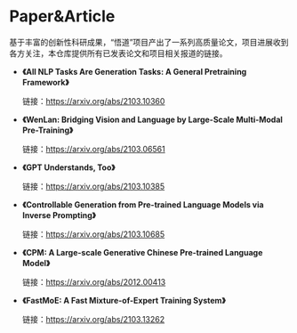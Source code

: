 # Paper&Article
基于丰富的创新性科研成果，“悟道”项目产出了一系列高质量论文，项目进展收到各方关注，本仓库提供所有已发表论文和项目相关报道的链接。

* **《All NLP Tasks Are Generation Tasks: A General Pretraining Framework》**
  
  链接：https://arxiv.org/abs/2103.10360
  
* **《WenLan: Bridging Vision and Language by Large-Scale Multi-Modal Pre-Training》**

  链接：https://arxiv.org/abs/2103.06561
  
* **《GPT Understands, Too》**
  
  链接：https://arxiv.org/abs/2103.10385

* **《Controllable Generation from Pre-trained Language Models via Inverse Prompting》**

  链接：https://arxiv.org/abs/2103.10685
  
* **《CPM: A Large-scale Generative Chinese Pre-trained Language Model》**

  链接：https://arxiv.org/abs/2012.00413

* **《FastMoE: A Fast Mixture-of-Expert Training System》**

  链接：https://arxiv.org/abs/2103.13262

